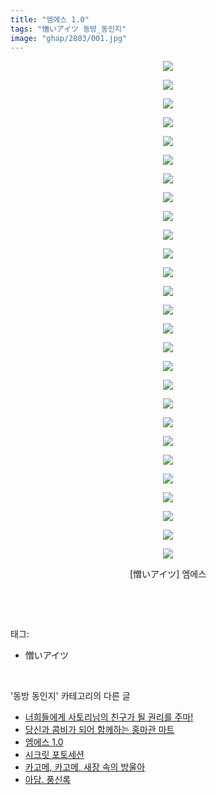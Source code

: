```yaml
---
title: "엠에스 1.0"
tags: "憎いアイツ 동방_동인지"
image: "ghap/2803/001.jpg"
---
```

<div class="article">
<p style="text-align: center; clear: none; float: none;"><img src="{{ site.nasurl }}/ghap/2803/001.jpg"/></p>
<p style="text-align: center; clear: none; float: none;"><img src="{{ site.nasurl }}/ghap/2803/002.jpg"/></p>
<p style="text-align: center; clear: none; float: none;"><img src="{{ site.nasurl }}/ghap/2803/003.jpg"/></p>
<p style="text-align: center; clear: none; float: none;"><img src="{{ site.nasurl }}/ghap/2803/004.jpg"/></p>
<p style="text-align: center; clear: none; float: none;"><img src="{{ site.nasurl }}/ghap/2803/005.jpg"/></p>
<p style="text-align: center; clear: none; float: none;"><img src="{{ site.nasurl }}/ghap/2803/006.jpg"/></p>
<p style="text-align: center; clear: none; float: none;"><img src="{{ site.nasurl }}/ghap/2803/007.jpg"/></p>
<p style="text-align: center; clear: none; float: none;"><img src="{{ site.nasurl }}/ghap/2803/008.jpg"/></p>
<p style="text-align: center; clear: none; float: none;"><img src="{{ site.nasurl }}/ghap/2803/009.jpg"/></p>
<p style="text-align: center; clear: none; float: none;"><img src="{{ site.nasurl }}/ghap/2803/010.jpg"/></p>
<p style="text-align: center; clear: none; float: none;"><img src="{{ site.nasurl }}/ghap/2803/011.jpg"/></p>
<p style="text-align: center; clear: none; float: none;"><img src="{{ site.nasurl }}/ghap/2803/012.jpg"/></p>
<p style="text-align: center; clear: none; float: none;"><img src="{{ site.nasurl }}/ghap/2803/013.jpg"/></p>
<p style="text-align: center; clear: none; float: none;"><img src="{{ site.nasurl }}/ghap/2803/014.jpg"/></p>
<p style="text-align: center; clear: none; float: none;"><img src="{{ site.nasurl }}/ghap/2803/015.jpg"/></p>
<p style="text-align: center; clear: none; float: none;"><img src="{{ site.nasurl }}/ghap/2803/016.jpg"/></p>
<p style="text-align: center; clear: none; float: none;"><img src="{{ site.nasurl }}/ghap/2803/017.jpg"/></p>
<p style="text-align: center; clear: none; float: none;"><img src="{{ site.nasurl }}/ghap/2803/018.jpg"/></p>
<p style="text-align: center; clear: none; float: none;"><img src="{{ site.nasurl }}/ghap/2803/019.jpg"/></p>
<p style="text-align: center; clear: none; float: none;"><img src="{{ site.nasurl }}/ghap/2803/020.jpg"/></p>
<p style="text-align: center; clear: none; float: none;"><img src="{{ site.nasurl }}/ghap/2803/021.jpg"/></p>
<p style="text-align: center; clear: none; float: none;"><img src="{{ site.nasurl }}/ghap/2803/022.jpg"/></p>
<p style="text-align: center; clear: none; float: none;"><img src="{{ site.nasurl }}/ghap/2803/023.jpg"/></p>
<p style="text-align: center; clear: none; float: none;"><img src="{{ site.nasurl }}/ghap/2803/024.jpg"/></p>
<p style="text-align: center; clear: none; float: none;"><img src="{{ site.nasurl }}/ghap/2803/025.jpg"/></p>
<p style="text-align: center; clear: none; float: none;"><img src="{{ site.nasurl }}/ghap/2803/026.jpg"/></p>
<p style="text-align: center; clear: none; float: none;"><img src="{{ site.nasurl }}/ghap/2803/027.jpg"/></p>
<p style="text-align: center; clear: none; float: none;">[憎いアイツ] 엠에스</p>
<p><br/></p>
</div><br/>
<div class="tagTrail">
<p>태그: </p>
<ul>
<li>憎いアイツ</li>
</ul>
</div><br/>
<div class="another">
<p>'동방 동인지' 카테고리의 다른 글</p>
<ul>
<li><a href="/2016-12-01-ghap_2805">너희들에게 사토리님의 친구가 될 권리를 주마!</a></li>
<li><a href="/2016-12-01-ghap_2804">당신과 콤비가 되어 함께하는 홍마관 마트</a></li>
<li><a href="/2016-12-01-ghap_2803">엠에스 1.0</a></li>
<li><a href="/2016-12-01-ghap_2802">시크릿 포토세션</a></li>
<li><a href="/2016-12-01-ghap_2801">카고메, 카고메, 새장 속의 방울아</a></li>
<li><a href="/2016-12-01-ghap_2800">아담. 풍신록</a></li>
</ul>
</div><br/>
<div class="cb_module cb_fluid">
<div class="cb_wrt cb_profile">
</div><!-- commentList close -->
</div><br/>
